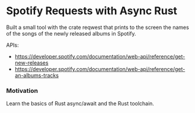 # Spotify Requests with Async Rust

Built a small tool with the crate reqwest that prints to the screen the names of the songs of the newly released albums in Spotify.

APIs:

- https://developer.spotify.com/documentation/web-api/reference/get-new-releases
- https://developer.spotify.com/documentation/web-api/reference/get-an-albums-tracks

### Motivation

Learn the basics of Rust async/await and the Rust toolchain.
